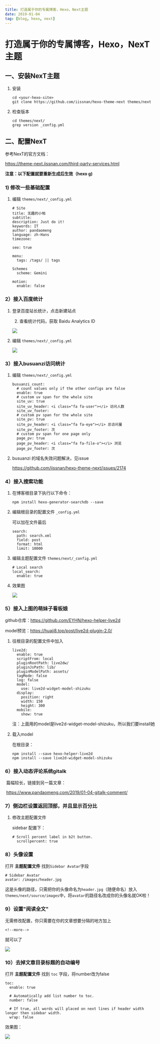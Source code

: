 ```yaml
---
title: 打造属于你的专属博客，Hexo，Next主题
date: 2019-01-04
tag: [blog, hexo, next]
---
```


# 打造属于你的专属博客，Hexo，NexT主题

## 一、安装NexT主题

1. 安装

   ```shell
   cd <your-hexo-site>
   git clone https://github.com/iissnan/hexo-theme-next themes/next
   ```

2. 检查版本

   ```shell
   cd themes/next/
   grep version _config.yml
   ```

   <!--more-->

## 二、配置NexT

参考NexT的官方文档：

https://theme-next.iissnan.com/third-party-services.html

**注意：以下配置就要重新生成后生效（hexo g)**

### 1) 修改一些基础配置

1. 编辑 `themes/next/_config.yml`

   ```
   # Site
   title: 无趣的小帕
   subtitle:
   description: Just do it!
   keywords: IT
   author: pandaomeng
   language: zh-Hans
   timezone:
   ```

   ```git
   seo: true
   ```

   ```git
   menu:
     tags: /tags/ || tags
   ```

   ```git
   Schemes
     scheme: Gemini
   ```

   ```git
   motion:
     enable: false
   ```

### 2）接入百度统计

 1. 登录百度站长统计，点击新建站点

	2. 查看统计代码，获取 Baidu Analytics ID

    ![](https://images.pandaomeng.com/0b0bf4f2cde82ccfca87eaca239e448d.jpg)

3. 编辑 `themes/next/_config.yml`

   ![](https://images.pandaomeng.com/f6147aae2be0d46099fa12c8fdce8c50.jpg)

### 3）接入busuanzi访问统计

1. 编辑 `themes/next/_config.yml`

   ```
   busuanzi_count:
     # count values only if the other configs are false
     enable: true
     # custom uv span for the whole site
     site_uv: true
     site_uv_header: <i class="fa fa-user"></i> 访问人数
     site_uv_footer:
     # custom pv span for the whole site
     site_pv: true
     site_pv_header: <i class="fa fa-eye"></i> 总访问量
     site_pv_footer: 次
     # custom pv span for one page only
     page_pv: true
     page_pv_header: <i class="fa fa-file-o"></i> 浏览
     page_pv_footer: 次
   ```

2. busuanzi 的域名失效问题解决，见issue

   https://github.com/iissnan/hexo-theme-next/issues/2174

### 4）接入搜索功能

1. 在博客根目录下执行以下命令：

   ```
   npm install hexo-generator-searchdb --save
   ```

2. 编辑根目录的配置文件 `_config.yml`

   可以加在文件最后

   ```
   search:
     path: search.xml
     field: post
     format: html
     limit: 10000
   ```

3. 编辑主题配置文件 `themes/next/_config.yml`

   ```
   # Local search
   local_search:
     enable: true
   ```

4. 效果图

   ![](https://images.pandaomeng.com/4b8cfc17666b09d32d26ac8520f603aa.jpg)

### 5）接入上图的萌妹子看板娘

github仓库：https://github.com/EYHN/hexo-helper-live2d

model预览：https://huaji8.top/post/live2d-plugin-2.0/

1. 往根目录的配置文件中加入

   ```
   live2d:
     enable: true
     scriptFrom: local
     pluginRootPath: live2dw/
     pluginJsPath: lib/
     pluginModelPath: assets/
     tagMode: false
     log: false
     model:
       use: live2d-widget-model-shizuku
     display:
       position: right
       width: 150
       height: 300
     mobile:
       show: true
   ```

   注：上面用的model是live2d-widget-model-shizuku，所以我们要install她

2. 载入model

   在根目录：

   ```shell
   npm install --save hexo-helper-live2d
   npm install --save live2d-widget-model-shizuku
   ```

### 6）接入动态评论系统gitalk

​	篇幅较长，链接到另一篇文章：

​	https://www.pandaomeng.com/2019/01-04-gitalk-comment/

### 7）侧边栏设置返回顶部，并且显示百分比

1. 修改主题配置文件

   sidebar 配置下：

   ```
   # Scroll percent label in b2t button.
     scrollpercent: true
   ```

### 8）头像设置

打开 **主题配置文件** 找到`Sidebar Avatar`字段

```
# Sidebar Avatar
avatar: /images/header.jpg
```

这是头像的路径，只需把你的头像命名为`header.jpg`（随便命名）放入`themes/next/source/images`中，将`avatar`的路径名改成你的头像名就OK啦！

### 9）设置"阅读全文"

无需修改配置，你只需要在你的文章想要分隔的地方加上

```
<!--more-->
```

就可以了

![](https://images.pandaomeng.com/0bfb740025c3c3bed7569f5d542b1bfa.jpg)

### 10）去掉文章目录标题的自动编号

打开 **主题配置文件** 找到 `toc` 字段，将number改为false

```
toc:
  enable: true

  # Automatically add list number to toc.
  number: false

  # If true, all words will placed on next lines if header width longer then sidebar width.
  wrap: false
```

效果图：

![](https://images.pandaomeng.com/bdbeeb05a7b3675feb26b6567aeee366.jpg)

